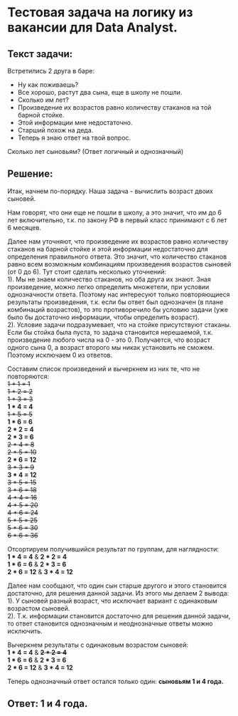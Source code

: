 # Тестовая задача на логику из вакансии для Data Analyst.

## Текст задачи:
Встретились 2 друга в баре:  
- Ну как поживаешь?  
- Все хорошо, растут два сына, еще в школу не пошли.  
- Сколько им лет?  
- Произведение их возрастов равно количеству стаканов на той барной стойке.  
- Этой информации мне недостаточно.  
- Старший похож на деда.  
- Теперь я знаю ответ на твой вопрос.  
  
Сколько лет сыновьям? (Ответ логичный и однозначный)

## Решение:
Итак, начнем по-порядку. Наша задача - вычислить возраст двоих сыновей.  
  
Нам говорят, что они еще не пошли в школу, а это значит, что им до 6 лет включительно, т.к. по закону РФ в первый класс принимают с 6 лет 6 месяцев.  
  
Далее нам уточняют, что произведение их возрастов равно количеству стаканов на барной стойке и этой информации недостаточно для определения правильного ответа. Это значит, что количество стаканов равно всем возможным комбинациям произведения возрастов сыновей (от 0 до 6). Тут стоит сделать несколько уточнений:  
1). Мы не знаем количество стаканов, но оба друга их знают. Зная произведение, можно легко определить множетели, при условии однозначности ответа. Поэтому нас интересуют только повторяющиеся результаты произведения, т.к. если бы ответ был однозначен (в плане комбинаций возрастов), то это противоречило бы условию задачи (уже было бы достаточно информации, чтобы определить возраст).  
2). Условие задачи подразумевает, что на стойке присутствуют стаканы. Если бы стойка была пуста, то задача становится нерешаемой, т.к. произведение любого числа на 0 - это 0. Получается, что возраст одного сына 0, а возраст второго мы никак установить не сможем. Поэтому исключаем 0 из ответов.  
  
Составим список произведений и вычеркнем из них те, что не повторяются:  
~~1 * 1 = 1~~  
~~1 * 2 = 2~~  
~~1 * 3 = 3~~  
__1 * 4 = 4__  
~~1 * 5 = 5~~  
__1 * 6 = 6__  
__2 * 2 = 4__  
__2 * 3 = 6__  
~~2 * 4 = 8~~  
~~2 * 5 = 10~~  
__2 * 6 = 12__  
~~3 * 3 = 9~~  
__3 * 4 = 12__  
~~3 * 5 = 15~~  
~~3 * 6 = 18~~  
~~4 * 4 = 16~~  
~~4 * 5 = 20~~  
~~4 * 6 = 24~~  
~~5 * 5 = 25~~  
~~5 * 6 = 30~~  
~~6 * 6 = 36~~  
  
Отсортируем получившийся результат по группам, для наглядности:  
__1 * 4 = 4__ & __2 * 2 = 4__  
__1 * 6 = 6__ & __2 * 3 = 6__  
__2 * 6 = 12__ & __3 * 4 = 12__  
  
Далее нам сообщают, что один сын старше другого и этого становится достаточно, для решения данной задачи. Из этого мы делаем 2 вывода:  
1). У сыновей разный возраст, что исключает вариант с одинаковым возрастом сыновей.  
2). Т.к. информации становится достаточно для решения данной задачи, то ответ становится однозначным и неоднозначные ответы можно исключить.  
  
Вычеркнем результаты с одинаковым возрастом сыновей:  
__1 * 4 = 4__ & ~~__2 * 2 = 4__~~  
__1 * 6 = 6__ & __2 * 3 = 6__  
__2 * 6 = 12__ & __3 * 4 = 12__  
  
Теперь однозначный ответ остался только один: __сыновьям 1 и 4 года.__  
  
## Ответ: 1 и 4 года.
